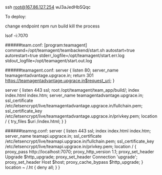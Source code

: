 ssh root@167.86.127.254
wJ3aJedHbSQqc

To deploy:

change endpoint 
npm run build
kill the process

lsof -i:7070

######team.conf:
[program:teamagent]
command=/opt/teamagent/teambackend/start.sh
autostart=true
autorestart=true
stderr_logfile=/opt/teamagent/start.err.log
stdout_logfile=/opt/teamagent/start.out.log

######teamagent.conf:
server {
 listen 80;
 server_name teamagentadvantage.upgrace.in;
 return 301 https://teamagentadvantage.upgrace.in$request_uri;
}

server {
  listen 443 ssl;
  root /opt/teamagent/team_app/build/;
  index index.html index.htm;
  server_name teamagentadvantage.upgrace.in;
  ssl_certificate /etc/letsencrypt/live/teamagentadvantage.upgrace.in/fullchain.pem;
  ssl_certificate_key /etc/letsencrypt/live/teamagentadvantage.upgrace.in/privkey.pem;
location / {
  try_files $uri /index.html;
}
}

######teamng.conf:
server {
listen 443 ssl;
index index.html index.htm;
server_name teamapi.upgrace.in;
ssl_certificate /etc/letsencrypt/live/teamapi.upgrace.in/fullchain.pem;
  ssl_certificate_key /etc/letsencrypt/live/teamapi.upgrace.in/privkey.pem;
location / {
  proxy_pass http://localhost:7070;
  proxy_http_version 1.1;
  proxy_set_header Upgrade $http_upgrade;
  proxy_set_header Connection 'upgrade';
  proxy_set_header Host $host;
  proxy_cache_bypass $http_upgrade;
}
location ~ /\.ht {
    deny all;
}
}
